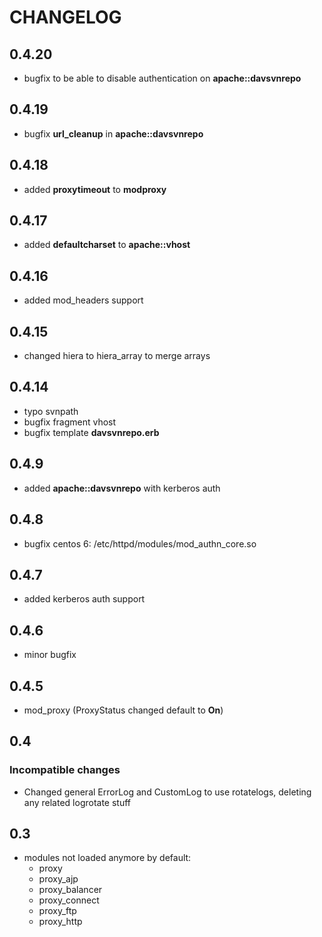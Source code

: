 # CHANGELOG

## 0.4.20

* bugfix to be able to disable authentication on **apache::davsvnrepo**

## 0.4.19

* bugfix **url_cleanup** in **apache::davsvnrepo**

## 0.4.18

* added **proxytimeout** to **modproxy**

## 0.4.17

* added **defaultcharset** to **apache::vhost**

## 0.4.16

* added mod_headers support

## 0.4.15

* changed hiera to hiera_array to merge arrays

## 0.4.14

* typo svnpath
* bugfix fragment vhost
* bugfix template **davsvnrepo.erb**

## 0.4.9

* added **apache::davsvnrepo** with kerberos auth

## 0.4.8

* bugfix centos 6: /etc/httpd/modules/mod_authn_core.so

## 0.4.7

* added kerberos auth support

## 0.4.6

* minor bugfix

## 0.4.5

* mod_proxy (ProxyStatus changed default to **On**)

## 0.4

### Incompatible changes

* Changed general ErrorLog and CustomLog to use rotatelogs, deleting any related logrotate stuff

## 0.3

* modules not loaded anymore by default:
  * proxy
  * proxy_ajp
  * proxy_balancer
  * proxy_connect
  * proxy_ftp
  * proxy_http

